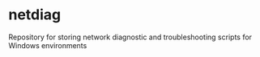 # netdiag
Repository for storing network diagnostic and troubleshooting scripts for Windows environments

